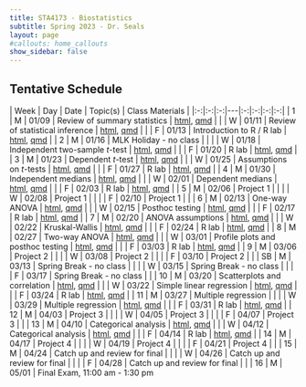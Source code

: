 ```yaml
---
title: STA4173 - Biostatistics
subtitle: Spring 2023 - Dr. Seals
layout: page
#callouts: home_callouts
show_sidebar: false
---
```


## Tentative Schedule

| Week | Day | Date  | Topic(s) | Class Materials | 
|:-:|:-:|:-:|---|:-:|:-:|:-:|:-:|
| 1    | M   | 01/09 | Review of summary statistics | [html](https://samanthaseals.github.io/STA4173/slides/L01.html), [qmd](https://github.com/samanthaseals/STA4173/blob/master/slides/L01.qmd) |
|      | W   | 01/11 | Review of statistical inference | [html](https://samanthaseals.github.io/STA4173/slides/L02.html), [qmd](https://github.com/samanthaseals/STA4173/blob/master/slides/L02.qmd)  |
|      | F   | 01/13 | Introduction to R / R lab | [html](https://samanthaseals.github.io/STA4173/labs/W01.html), [qmd](https://github.com/samanthaseals/STA4173/blob/master/labs/W01.qmd) |
| 2    | M   | 01/16 | MLK Holiday - no class | |
|      | W   | 01/18 | Independent two-sample *t*-test | [html](https://samanthaseals.github.io/STA4173/slides/L03.html), [qmd](https://github.com/samanthaseals/STA4173/blob/master/slides/L03.qmd) |
|      | F   | 01/20 | R lab | [html](https://samanthaseals.github.io/STA4173/labs/W02.html), [qmd](https://github.com/samanthaseals/STA4173/blob/master/labs/W02.qmd) |
| 3    | M   | 01/23 | Dependent *t*-test | [html](https://samanthaseals.github.io/STA4173/slides/L04.html), [qmd](https://github.com/samanthaseals/STA4173/blob/master/slides/L04.qmd)  |
|      | W   | 01/25 | Assumptions on *t*-tests | [html](https://samanthaseals.github.io/STA4173/slides/L05.html), [qmd](https://github.com/samanthaseals/STA4173/blob/master/slides/L05.qmd) |
|      | F   | 01/27 | R lab | [html](https://samanthaseals.github.io/STA4173/labs/W03.html), [qmd](https://github.com/samanthaseals/STA4173/blob/master/labs/W03.qmd)  |
| 4    | M   | 01/30 | Independent medians | [html](https://samanthaseals.github.io/STA4173/slides/L06.html), [qmd](https://github.com/samanthaseals/STA4173/blob/master/slides/L06.qmd) |
|      | W   | 02/01 | Dependent medians | [html](https://samanthaseals.github.io/STA4173/slides/L07.html), [qmd](https://github.com/samanthaseals/STA4173/blob/master/slides/L07.qmd) |
|      | F   | 02/03 | R lab | [html](https://samanthaseals.github.io/STA4173/labs/W04.html), [qmd](https://github.com/samanthaseals/STA4173/blob/master/labs/W04.qmd)  |
| 5    | M   | 02/06 | Project 1 | |
|      | W   | 02/08 | Project 1 | |
|      | F   | 02/10 | Project 1 | |
| 6    | M   | 02/13 | One-way ANOVA | [html](https://samanthaseals.github.io/STA4173/slides/L08.html), [qmd](https://github.com/samanthaseals/STA4173/blob/master/slides/L08.qmd)  |
|      | W   | 02/15 | Posthoc testing | [html](https://samanthaseals.github.io/STA4173/slides/L09.html), [qmd](https://github.com/samanthaseals/STA4173/blob/master/slides/L09.qmd)  |
|      | F   | 02/17 | R lab | [html](https://samanthaseals.github.io/STA4173/labs/W06.html), [qmd](https://github.com/samanthaseals/STA4173/blob/master/labs/W06.qmd) |
| 7    | M   | 02/20 | ANOVA assumptions | [html](https://samanthaseals.github.io/STA4173/slides/L10.html), [qmd](https://github.com/samanthaseals/STA4173/blob/master/slides/L10.qmd)  |
|      | W   | 02/22 | Kruskal-Wallis | [html](https://samanthaseals.github.io/STA4173/slides/L11.html), [qmd](https://github.com/samanthaseals/STA4173/blob/master/slides/L11.qmd) |
|      | F   | 02/24 | R lab | [html](https://samanthaseals.github.io/STA4173/labs/W07.html), [qmd](https://github.com/samanthaseals/STA4173/blob/master/labs/W07.qmd) |
| 8    | M   | 02/27 | Two-way ANOVA | [html](https://samanthaseals.github.io/STA4173/slides/L12.html), [qmd](https://github.com/samanthaseals/STA4173/blob/master/slides/L12.qmd) |
|      | W   | 03/01 | Profile plots and posthoc testing | [html](https://samanthaseals.github.io/STA4173/slides/L13.html), [qmd](https://github.com/samanthaseals/STA4173/blob/master/slides/L13.qmd) |
|      | F   | 03/03 | R lab | [html](https://samanthaseals.github.io/STA4173/labs/W08.html), [qmd](https://github.com/samanthaseals/STA4173/blob/master/labs/W08.qmd) |
| 9    | M   | 03/06 | Project 2 | |
|      | W   | 03/08 | Project 2 | |
|      | F   | 03/10 | Project 2 | |
| SB   | M   | 03/13 | Spring Break - no class | |
|      | W   | 03/15 | Spring Break - no class | | 
|      | F   | 03/17 | Spring Break - no class | |
| 10   | M   | 03/20 | Scatterplots and correlation | [html](https://samanthaseals.github.io/STA4173/slides/L14.html), [qmd](https://github.com/samanthaseals/STA4173/blob/master/slides/L14.qmd)  |
|      | W   | 03/22 | Simple linear regression | [html](https://samanthaseals.github.io/STA4173/slides/L15.html), [qmd](https://github.com/samanthaseals/STA4173/blob/master/slides/L15.qmd)  |
|      | F   | 03/24 | R lab | [html](https://samanthaseals.github.io/STA4173/labs/W10.html), [qmd](https://github.com/samanthaseals/STA4173/blob/master/labs/W10.qmd) |
| 11   | M   | 03/27 | Multiple regression | |
|      | W   | 03/29 | Multiple regression | [html](https://samanthaseals.github.io/STA4173/slides/L16.html), [qmd](https://github.com/samanthaseals/STA4173/blob/master/slides/L16.qmd) |
|      | F   | 03/31 | R lab | [html](https://samanthaseals.github.io/STA4173/labs/W11.html), [qmd](https://github.com/samanthaseals/STA4173/blob/master/labs/W11.qmd) |
| 12   | M   | 04/03 | Project 3 | |
|      | W   | 04/05 | Project 3 | |
|      | F   | 04/07 | Project 3 | |
| 13   | M   | 04/10 | Categorical analysis | [html](https://samanthaseals.github.io/STA4173/slides/L17.html), [qmd](https://github.com/samanthaseals/STA4173/blob/master/slides/L17.qmd) |
|      | W   | 04/12 | Categorical analysis | [html](https://samanthaseals.github.io/STA4173/slides/L18.html), [qmd](https://github.com/samanthaseals/STA4173/blob/master/slides/L18.qmd) |
|      | F   | 04/14 | R lab | [html](https://samanthaseals.github.io/STA4173/labs/W13.html), [qmd](https://github.com/samanthaseals/STA4173/blob/master/labs/W13.qmd) |
| 14   | M   | 04/17 | Project 4 | |
|      | W   | 04/19 | Project 4 | |
|      | F   | 04/21 | Project 4 | |
| 15   | M   | 04/24 | Catch up and review for final | |
|      | W   | 04/26 | Catch up and review for final | |
|      | F   | 04/28 | Catch up and review for final | |
| 16   | M   | 05/01 | Final Exam, 11:00 am - 1:30 pm
